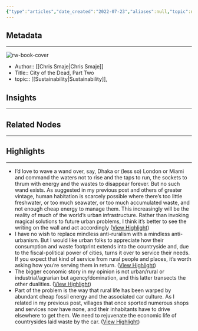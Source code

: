 ```yaml
---
{"type":"articles","date_created":"2022-07-23","aliases":null,"topic":null,"url":"https://smallfarmfuture.org.uk/?p=1971","layout":null,"banner":null,"dg-publish":true,"tags":null,"permalink":"/300-biblio/200-articles/city-of-the-dead-part-two/","dgPassFrontmatter":true,"created":"2023-10-20T12:44:17.000-05:00","updated":"2023-10-20T12:44:17.000-05:00"}
---
```


## Metadata
---
![rw-book-cover](https://readwise-assets.s3.amazonaws.com/static/images/article3.5c705a01b476.png)
- Author:: [[Chris Smaje\|Chris Smaje]]
- Title:: City of the Dead, Part Two
- topic:: [[Sustainability\|Sustainability]], 



## Insights
---
## Related Nodes
---

## Highlights 
---
- I’d love to wave a wand over, say, Dhaka or (less so) London or Miami and command the waters not to rise and the taps to run, the sockets to thrum with energy and the wastes to disappear forever. But no such wand exists. As suggested in my previous post and others of greater vintage, human habitation is scarcely possible where there’s too little freshwater, or too much seawater, or too much accumulated waste, and not enough cheap energy to manage them. This increasingly will be the reality of much of the world’s urban infrastructure. Rather than invoking magical solutions to future urban problems, I think it’s better to see the writing on the wall and act accordingly ([View Highlight](https://instapaper.com/read/1523878284/20158082))
- I have no wish to replace mindless anti-ruralism with a mindless anti-urbanism. But I would like urban folks to appreciate how their consumption and waste footprint extends into the countryside and, due to the fiscal-political power of cities, turns it over to service their needs. If you expect that kind of service from rural people and places, it’s worth asking how you’re serving them in return. ([View Highlight](https://instapaper.com/read/1523878284/20158089))
- The bigger economic story in my opinion is not urban/rural or industrial/agrarian but agency/domination, and this latter transects the other dualities. ([View Highlight](https://instapaper.com/read/1523878284/20158099))
- Part of the problem is the way that rural life has been warped by abundant cheap fossil energy and the associated car culture. As I related in my previous post, villages that once sported numerous shops and services now have none, and their inhabitants have to drive elsewhere to get them. We need to rejuvenate the economic life of countrysides laid waste by the car. ([View Highlight](https://instapaper.com/read/1523878284/20158102))
